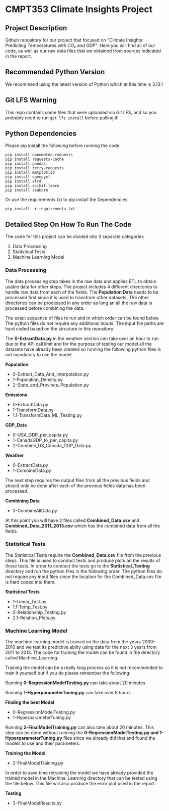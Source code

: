 # CMPT353 Climate Insights Project
## Project Description
Github repository for our project that focused on "Climate Insights: Predicting Temperatures with CO₂ and GDP". Here you will find all of our code, as well as our raw data files that we obtained from sources indicated in the report.

## Recommended Python Version
We recommend using the latest version of Python which at this time is 3.13.1

## Git LFS Warning
This repo contains some files that were uploaded via Git LFS, and so you probably need to run `git lfs install` before pulling it!

## Python Dependencies
Please pip install the following before running the code:
```
pip install openmeteo-requests
pip install requests-cache
pip install pandas
pip install retry-requests
pip install matplotlib
pip install openpyxl
pip install xlrd
pip install scikit-learn
pip install seaborn
```
Or use the requirements.txt to pip install the Dependencies:
```
pip install -r requirements.txt
```
## Detailed Step On How To Run The Code
The code for this project can be divided into 3 separate categories
1. Data Processing
2. Statistical Tests
3. Machine Learning Model

### Data Processing
The data processing step takes in the raw data and applies ETL to obtain usable data for other steps. The project includes 4 different directories to handle raw data from each of the fields. The **Population Data** needs to be processed first since it is used to transform other datasets. The other directories can be processed in any order as long an all the raw data is processed before combining the data.

The exact sequence of files to run and in which order can be found below. The python files do not require any additional inputs. The input file paths are hard coded based on the structure in this repository.

The **0-ExtractData.py** in the weather section can take over an hour to run due to the API call limit and for the purpose of testing our model all the datasets have already been created so running the following python files is not mandatory to use the model.

**Population**
- 0-Extract_Data_And_Interpolation.py
- 1-Population_Density.py
- 2-State_and_Province_Population.py

**Emissions**
- 0-ExtractData.py
- 1-TransformData.py
- 1.1-TransformData_ML_Testing.py

**GDP_Data**
- 0-USA_GDP_per_capita.py
- 1-CanadaGDP_to_per_capita.py
- 2-Combine_US_Canada_GDP_Data.py

**Weather**
- 0-ExtractData.py
- 1-CombineData.py

The next step requires the output files from all the previous fields and should only be done after each of the previous fields data has been processed.

**Combining Data**
- 3-CombineAllData.py

At this point you will have 2 files called **Combined_Data.csv** and **Combined_Data_2011_2013.csv** which has the combined data from all the fields.

### Statistical Tests
The Statistical Tests require the **Combined_Data.csv** file from the previous steps. This file is used to conduct tests and produce plots on the results of those tests. In order to conduct the tests go to the **Statistical_Testing** directory and run the python files in the following order. The python files do not require any input files since the location for the Combined_Data.csv file is hard coded into them.

**Statistical Tests**
- 1-Linear_Test.py
- 1.1-Temp_Test.py
- 2-Relationship_Testing.py
- 2.1-Relation_Plots.py

### Machine Learning Model
The machine learning model is trained on the data from the years 2000-2010 and we test its predictive ablity using data for the next 3 years from 2011 to 2013. The code for training the model can be found in the directory called Machine_Learning.

Training the model can be a really long process so it is not recommended to train it yourself but if you do please remember the following:

Running **0-RegressionModelTesting.py** can take about 20 minutes

Running **1-HyperparameterTuning.py** can take over 8 hours

**Finding the best Model**
- 0-RegressionModelTesting.py
- 1-HyperparameterTuning.py

Running **2-FinalModelTraining.py** can also take about 20 minutes. This step can be done without running the **0-RegressionModelTesting.py and 1-HyperparameterTuning.py** files since we already did that and found the models to use and their parameters.

**Training the Model**
- 2-FinalModelTraining.py

In order to save time retraining the model we have already provided the trained model in the Machine_Learning directory that can be tested using the file below. This file will also produce the error plot used in the report.

**Testing**
- 3-FinalModelResults.py



